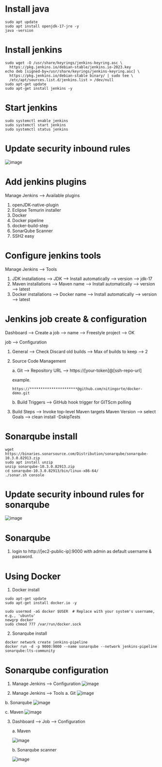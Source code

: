# Install java
```
sudo apt update
sudo apt install openjdk-17-jre -y
java -version
```
# Install jenkins
```
sudo wget -O /usr/share/keyrings/jenkins-keyring.asc \
  https://pkg.jenkins.io/debian-stable/jenkins.io-2023.key
echo deb [signed-by=/usr/share/keyrings/jenkins-keyring.asc] \
  https://pkg.jenkins.io/debian-stable binary/ | sudo tee \
  /etc/apt/sources.list.d/jenkins.list > /dev/null
sudo apt-get update
sudo apt-get install jenkins -y
```
# Start jenkins
```
sudo systemctl enable jenkins
sudo systemctl start jenkins
sudo systemctl status jenkins
```
# Update security inbound rules

![image](https://github.com/nitingorte/docker-demo/assets/92674727/e02617bd-e4e3-4b85-b193-6be759a423c1)

# Add jenkins plugins

Manage Jenkins --> Available plugins
1. openJDK-native-plugin
2. Eclipse Temurin installer
3. Docker
4. Docker pipeline
5. docker-build-step
6. SonarQube Scanner
7. SSH2 easy

# Configure jenkins tools

Manage Jenkins --> Tools

1. JDK installations --> JDK --> Install automatically --> version --> jdk-17
2. Maven installations --> Maven name --> Install automatically --> version --> latest
3. Docker installations --> Docker name --> Install automatically --> version --> latest

# Jenkins job create & configuration

Dashboard --> Create a job --> name --> Freestyle project --> OK

job --> Configuration 
1. General --> Check Discard old builds --> Max of builds to keep --> 2
2. Source Code Management
   
   a. Git --> Repository URL --> https://[your-token]@[ssh-repo-url] 

   example.
   ```
   https://**********************@github.com/nitingorte/docker-demo.git
   ```
   b. Build Triggers --> GitHub hook trigger for GITScm polling
4. Build Steps --> Invoke top-level Maven targets
  Maven Version --> select
  Goals --> clean install -DskipTests

# Sonarqube install
```
wget https://binaries.sonarsource.com/Distribution/sonarqube/sonarqube-10.3.0.82913.zip
sudo apt install unzip
unzip sonarqube-10.3.0.82913.zip
cd sonarqube-10.3.0.82913/bin/linux-x86-64/
./sonar.sh console
```
# Update security inbound rules for sonarqube
![image](https://github.com/nitingorte/docker-demo/assets/92674727/46ddbae1-9a51-4433-8f7f-a745d3d9c4b9)

# Sonarqube 
1. login to http://[ec2-public-ip]:9000 with admin as default username & password.

# Using Docker
  1. Docker install
  ```
  sudo apt-get update
  sudo apt-get install docker.io -y
  ```
  ```
  sudo usermod -aG docker $USER  # Replace with your system's username, e.g., 'ubuntu'
  newgrp docker
  sudo chmod 777 /var/run/docker.sock
  ```
  2. Sonarqube install
  ```
  docker network create jenkins-pipeline
  docker run -d -p 9000:9000 --name sonarqube --network jenkins-pipeline sonarqube:lts-community
  ```
# Sonarqube configuration
1. Manage Jenkins --> Configuration
![image](https://github.com/nitingorte/docker-demo/assets/92674727/fa38e9f0-444b-481d-9f21-33c3b88d2705)

2. Manage Jenkins --> Tools
  a. Git
    ![image](https://github.com/nitingorte/docker-demo/assets/92674727/b5b3fcb1-caeb-4f49-b8da-25ddeac1b019)

  b. Sonarqube 
    ![image](https://github.com/nitingorte/docker-demo/assets/92674727/7531570d-0a20-4412-ad4b-89d08a3d215e)

  c. Maven
    ![image](https://github.com/nitingorte/docker-demo/assets/92674727/bd50f1e3-7af2-48ff-a8b3-57f73ac8d49b)

3. Dashboard --> Job --> Configuration
   
    a. Maven
   
      ![image](https://github.com/nitingorte/docker-demo/assets/92674727/2a0464c5-1bef-41c7-ade0-ac8d47b951bb)
   
    b. Sonarqube scanner
   
      ![image](https://github.com/nitingorte/docker-demo/assets/92674727/b76ce902-c03b-4b60-b460-d667004e3275)


 









